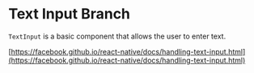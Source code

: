 
# Text Input Branch

`TextInput` is a basic component that allows the user to enter text.

[https://facebook.github.io/react-native/docs/handling-text-input.html](https://facebook.github.io/react-native/docs/handling-text-input.html)

